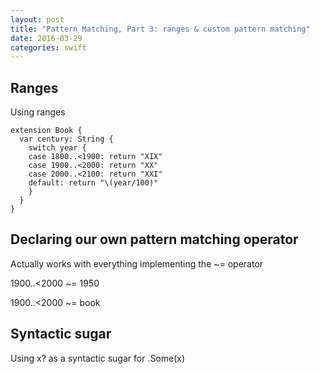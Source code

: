 ```yaml
---
layout: post
title: "Pattern Matching, Part 3: ranges & custom pattern matching"
date: 2016-03-29
categories: swift
---
```


## Ranges

Using ranges

```
extension Book {
  var century: String {
    switch year {
    case 1800..<1900: return "XIX"
    case 1900..<2000: return "XX"
    case 2000..<2100: return "XXI"
    default: return "\(year/100)"
    }
  }
}
```

## Declaring our own pattern matching operator

Actually works with everything implementing the ~= operator

1900..<2000 ~= 1950

1900..<2000 ~= book

## Syntactic sugar

Using x? as a syntactic sugar for .Some(x)
